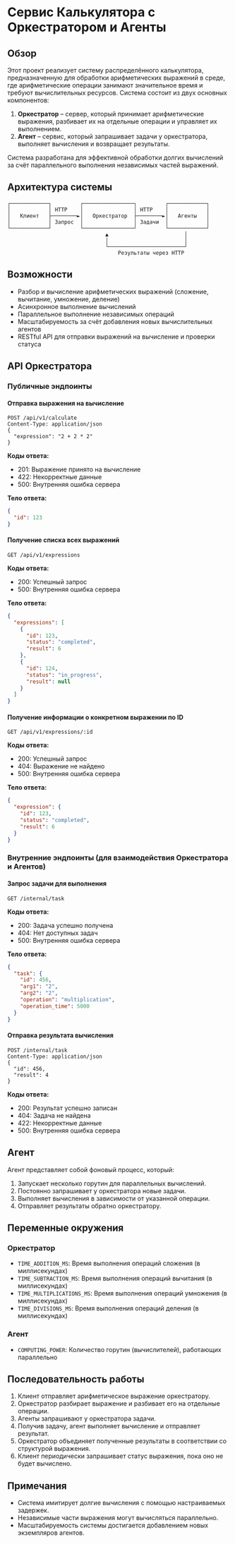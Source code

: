 # Сервис Калькулятора с Оркестратором и Агенты

## Обзор

Этот проект реализует систему распределённого калькулятора, предназначенную для обработки арифметических выражений в среде, где арифметические операции занимают значительное время и требуют вычислительных ресурсов. Система состоит из двух основных компонентов:

1. **Оркестратор** – сервер, который принимает арифметические выражения, разбивает их на отдельные операции и управляет их выполнением.
2. **Агент** – сервис, который запрашивает задачи у оркестратора, выполняет вычисления и возвращает результаты.

Система разработана для эффективной обработки долгих вычислений за счёт параллельного выполнения независимых частей выражений.

## Архитектура системы

```
┌────────────┐         ┌────────────────┐         ┌────────────┐
│            │ HTTP    │                │ HTTP    │            │
│   Клиент   ├────────►│   Оркестратор  ├────────►│   Агенты   │
│            │ Запрос  │                │ Задачи  │            │
└────────────┘         └────────────────┘         └────────────┘
                               ▲                        │
                               │                        │
                               └────────────────────────┘
                                   Результаты через HTTP
```

## Возможности

- Разбор и вычисление арифметических выражений (сложение, вычитание, умножение, деление)
- Асинхронное выполнение вычислений
- Параллельное выполнение независимых операций
- Масштабируемость за счёт добавления новых вычислительных агентов
- RESTful API для отправки выражений на вычисление и проверки статуса

## API Оркестратора

### Публичные эндпоинты

#### Отправка выражения на вычисление
```
POST /api/v1/calculate
Content-Type: application/json
{
  "expression": "2 + 2 * 2"
}
```

**Коды ответа:**
- 201: Выражение принято на вычисление
- 422: Некорректные данные
- 500: Внутренняя ошибка сервера

**Тело ответа:**
```json
{
  "id": 123
}
```

#### Получение списка всех выражений
```
GET /api/v1/expressions
```

**Коды ответа:**
- 200: Успешный запрос
- 500: Внутренняя ошибка сервера

**Тело ответа:**
```json
{
  "expressions": [
    {
      "id": 123,
      "status": "completed",
      "result": 6
    },
    {
      "id": 124,
      "status": "in_progress",
      "result": null
    }
  ]
}
```

#### Получение информации о конкретном выражении по ID
```
GET /api/v1/expressions/:id
```

**Коды ответа:**
- 200: Успешный запрос
- 404: Выражение не найдено
- 500: Внутренняя ошибка сервера

**Тело ответа:**
```json
{
  "expression": {
    "id": 123,
    "status": "completed",
    "result": 6
  }
}
```

### Внутренние эндпоинты (для взаимодействия Оркестратора и Агентов)

#### Запрос задачи для выполнения
```
GET /internal/task
```

**Коды ответа:**
- 200: Задача успешно получена
- 404: Нет доступных задач
- 500: Внутренняя ошибка сервера

**Тело ответа:**
```json
{
  "task": {
    "id": 456,
    "arg1": "2",
    "arg2": "2",
    "operation": "multiplication",
    "operation_time": 5000
  }
}
```

#### Отправка результата вычисления
```
POST /internal/task
Content-Type: application/json
{
  "id": 456,
  "result": 4
}
```

**Коды ответа:**
- 200: Результат успешно записан
- 404: Задача не найдена
- 422: Некорректные данные
- 500: Внутренняя ошибка сервера

## Агент

Агент представляет собой фоновый процесс, который:
1. Запускает несколько горутин для параллельных вычислений.
2. Постоянно запрашивает у оркестратора новые задачи.
3. Выполняет вычисления в зависимости от указанной операции.
4. Отправляет результаты обратно оркестратору.

## Переменные окружения

### Оркестратор
- `TIME_ADDITION_MS`: Время выполнения операций сложения (в миллисекундах)
- `TIME_SUBTRACTION_MS`: Время выполнения операций вычитания (в миллисекундах)
- `TIME_MULTIPLICATIONS_MS`: Время выполнения операций умножения (в миллисекундах)
- `TIME_DIVISIONS_MS`: Время выполнения операций деления (в миллисекундах)

### Агент
- `COMPUTING_POWER`: Количество горутин (вычислителей), работающих параллельно

## Последовательность работы

1. Клиент отправляет арифметическое выражение оркестратору.
2. Оркестратор разбирает выражение и разбивает его на отдельные операции.
3. Агенты запрашивают у оркестратора задачи.
4. Получив задачу, агент выполняет вычисление и отправляет результат.
5. Оркестратор объединяет полученные результаты в соответствии со структурой выражения.
6. Клиент периодически запрашивает статус выражения, пока оно не будет вычислено.

## Примечания

- Система имитирует долгие вычисления с помощью настраиваемых задержек.
- Независимые части выражения могут вычисляться параллельно.
- Масштабируемость системы достигается добавлением новых экземпляров агентов.
